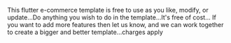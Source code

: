 This flutter e-commerce template is free to use as you like, modify, or update...Do anything you wish to do in the template...It's free of cost...
If you want to add more features then let us know, and we can work together to create a bigger and better template...charges apply
